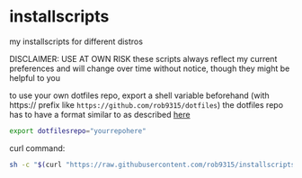 # installscripts
my installscripts for different distros

DISCLAIMER: USE AT OWN RISK
these scripts always reflect my current preferences and will change over time without notice, though they might be helpful to you

to use your own dotfiles repo, export a shell variable beforehand (with https:// prefix like `https://github.com/rob9315/dotfiles`)
the dotfiles repo has to have a format similar to as described [here](https://www.ackama.com/blog/posts/the-best-way-to-store-your-dotfiles-a-bare-git-repository-explained)
```sh
export dotfilesrepo="yourrepohere"
```

curl command: 
```sh
sh -c "$(curl "https://raw.githubusercontent.com/rob9315/installscripts/master/ezauto.sh")"
```
